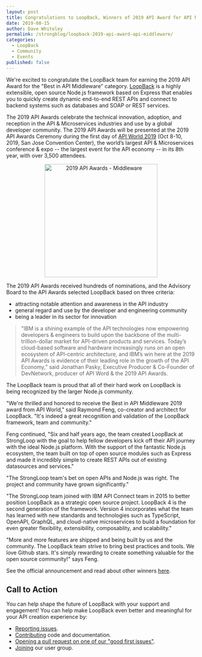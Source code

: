 ```yaml
---
layout: post
title: Congratulations to LoopBack, Winners of 2019 API Award for API Middleware
date: 2019-08-15
author: Dave Whiteley
permalink: /strongblog/loopback-2019-api-award-api-middleware/
categories:
  - LoopBack
  - Community
  - Events
published: false
---
```


We're excited to congratulate the LoopBack team for earning the 2019 API Award for the "Best in API Middleware" category. [LoopBack](https://loopback.io/) is a highly extensible, open source Node.js framework based on Express that enables you to quickly create dynamic end-to-end REST APIs and connect to backend systems such as databases and SOAP or REST services.
 

The 2019 API Awards celebrate the technical innovation, adoption, and reception in the API & Microservices industries and use by a global developer community. The 2019 API Awards will be presented at the 2019 API Awards Ceremony during the first day of [API World 2019](https://apiworld.co/) (Oct 8-10, 2019, San Jose Convention Center), the world’s largest API & Microservices conference & expo -- the largest event for the API economy -- in its 8th year, with over 3,500 attendees.

<!--more-->
<p align="center"> 
<img src="https://strongloop.com/blog-assets/2019/08/API-Middleware.jpg" alt="2019 API Awards - Middleware" style="width: 300px"/>
</p>

The 2019 API Awards received hundreds of nominations, and the Advisory Board to the API Awards selected LoopBack based on three criteria: 

* attracting notable attention and awareness in the API industry
* general regard and use by the developer and engineering community
* being a leader in its sector for innovation

> "IBM is a shining example of the API technologies now empowering developers & engineers to build upon the backbone of the multi-trillion-dollar market for API-driven products and services. Today’s cloud-based software and hardware increasingly runs on an open ecosystem of API-centric architecture, and IBM’s win here at the 2019 API Awards is evidence of their leading role in the growth of the API Economy,” said Jonathan Pasky, Executive Producer & Co-Founder of DevNetwork, producer of API Word & the 2019 API Awards.

The LoopBack team is proud that all of their hard work on LoopBack is being recognized by the larger Node.js community.

"We're thrilled and honored to receive the Best in API Middleware 2019 award from API World," said Raymond Feng, co-creator and architect for LoopBack. "It's indeed a great recognition and validation of the LoopBack framework, team and community."

Feng continued, "Six and half years ago, the team created LoopBack at StrongLoop with the goal to help fellow developers kick off their API journey with the ideal Node.js platform. With the support of the fantastic Node.js ecosystem, the team built on top of open source modules such as Express and made it incredibly simple to create REST APIs out of existing datasources and services."

"The StrongLoop team's bet on open APIs and Node.js was right. The project and community have grown significantly."

"The StrongLoop team joined with IBM API Connect team in 2015 to better position LoopBack as a strategic open source project. LoopBack 4 is the second generation of the framework. Version 4 incorporates what the team has learned with new standards and technologies such as TypeScript, OpenAPI, GraphQL, and cloud-native microservices to build a foundation for even greater flexibility, extensibility, composablity, and scalability."
 
"More and more features are shipped and being built by us and the community. The LoopBack team strive to bring best practices and tools. We love Github stars. It's simply rewarding to create something valuable for the open source community!" says Feng.

See the official announcement and read about other winners [here](https://apiworld.co/2019-api-award-winners-announced/).

## Call to Action

You can help shape the future of LoopBack with your support and engagement! You can help make LoopBack even better and meaningful for your API creation experience by:

- [Reporting issues](https://github.com/strongloop/loopback-next/issues).
- [Contributing](https://github.com/strongloop/loopback-next/blob/master/docs/CONTRIBUTING.md)
  code and documentation.
- [Opening a pull request on one of our "good first issues"](https://github.com/strongloop/loopback-next/labels/good%20first%20issue).
- [Joining](https://github.com/strongloop/loopback-next/issues/110) our user group.
